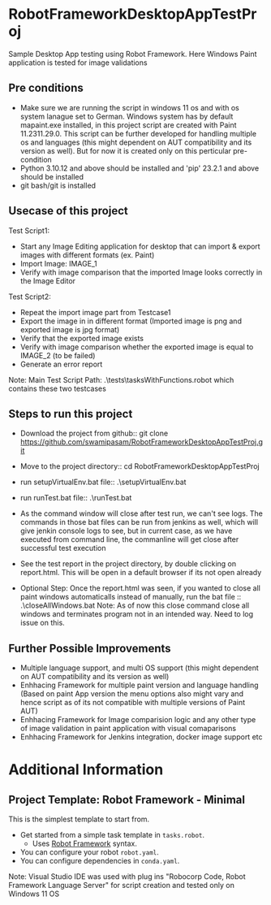 # RobotFrameworkDesktopAppTestProj
Sample Desktop App testing using Robot Framework. Here Windows Paint application is tested for image validations


## Pre conditions
- Make sure we are running the script in windows 11 os and with os system lanague set to German. Windows system has by default mapaint.exe installed, in this project script are created with Paint 11.2311.29.0. This script can be further developed for handling multiple os and languages (this might dependent on AUT compatibility and its version as well). But for now it is created only on this perticular pre-condition
- Python 3.10.12 and above should be installed and 'pip' 23.2.1 and above should be installed
- git bash/git is installed

## Usecase of this project
Test Script1:
- Start any Image Editing application for desktop that can import & export images with different formats (ex. Paint)
- Import Image: IMAGE_1
- Verify with image comparison that the imported Image looks correctly in the Image Editor


Test Script2:
- Repeat the import image part from Testcase1
- Export the image in in different format (Imported image is png and exported image is jpg format)
- Verify that the exported image exists
- Verify with image comparison whether the exported image is equal to IMAGE_2 (to be failed)
- Generate an error report 

Note: Main Test Script Path: .\tests\tasksWithFunctions.robot which contains these two testcases

## Steps to run this project
- Download the project from github:: git clone https://github.com/swamipasam/RobotFrameworkDesktopAppTestProj.git
- Move to the project directory:: cd RobotFrameworkDesktopAppTestProj
- run setupVirtualEnv.bat file:: .\setupVirtualEnv.bat


- run runTest.bat file:: .\runTest.bat


- As the command window will close after test run, we can't see logs. The commands in those bat files can be run from jenkins as well, which will give jenkin console logs to see, but in current case, as we have executed from command line, the commanline will get close after successful test execution

- See the test report in the project directory, by double clicking on report.html. This will be open in a default browser if its not open already

- Optional Step: Once the report.html was seen, if you wanted to close all paint windows automaticalls instead of manually, run the bat file :: .\closeAllWindows.bat
Note: As of now this close command close all windows and terminates program not in an intended way. Need to log issue on this.



## Further Possible Improvements
- Multiple language support, and multi OS support (this might dependent on AUT compatibility and its version as well)
- Enhhacing Framework for multiple paint version and language handling (Based on paint App version the menu options also might vary and hence script as of its not compatible with multiple versions of Paint AUT)
- Enhhacing Framework for Image comparision logic and any other type of image validation in paint application with visual comaparisons 
- Enhhacing Framework for Jenkins integration, docker image support etc




# Additional Information
## Project Template: Robot Framework - Minimal

This is the simplest template to start from.

- Get started from a simple task template in `tasks.robot`.
  - Uses [Robot Framework](https://robocorp.com/docs/languages-and-frameworks/robot-framework/basics) syntax.
- You can configure your robot `robot.yaml`.
- You can configure dependencies in `conda.yaml`.


Note: Visual Studio IDE was used with plug ins "Robocorp Code, Robot Framework Language Server" for script creation and tested only on Windows 11 OS